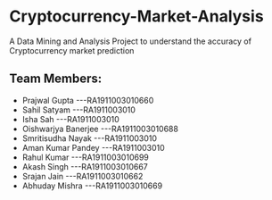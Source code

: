 # Cryptocurrency-Market-Analysis
A Data Mining and Analysis Project to understand the accuracy of Cryptocurrency market prediction

## Team Members:
- Prajwal Gupta        ---RA1911003010660
- Sahil Satyam         ---RA1911003010
- Isha Sah             ---RA1911003010
- Oishwarjya Banerjee  ---RA1911003010688
- Smritisudha Nayak    ---RA1911003010
- Aman Kumar Pandey    ---RA1911003010 
- Rahul Kumar          ---RA1911003010699
- Akash Singh          ---RA1911003010667
- Srajan Jain          ---RA1911003010662
- Abhuday Mishra       ---RA1911003010669
